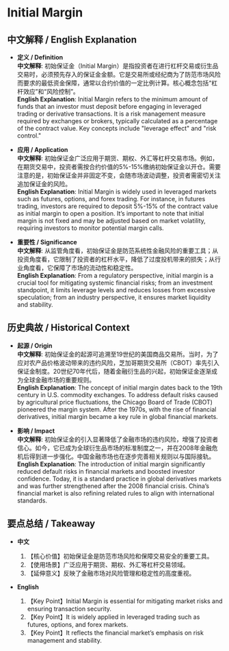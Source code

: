 # Initial Margin

## 中文解释 / English Explanation

* **定义 / Definition**  
  **中文解释**: 初始保证金（Initial Margin）是指投资者在进行杠杆交易或衍生品交易时，必须预先存入的保证金金额。它是交易所或经纪商为了防范市场风险而要求的最低资金保障，通常以合约价值的一定比例计算。核心概念包括“杠杆效应”和“风险控制”。  
  **English Explanation**: Initial Margin refers to the minimum amount of funds that an investor must deposit before engaging in leveraged trading or derivative transactions. It is a risk management measure required by exchanges or brokers, typically calculated as a percentage of the contract value. Key concepts include "leverage effect" and "risk control."

* **应用 / Application**  
  **中文解释**: 初始保证金广泛应用于期货、期权、外汇等杠杆交易市场。例如，在期货交易中，投资者需按合约价值的5%-15%缴纳初始保证金以开仓。需要注意的是，初始保证金并非固定不变，会随市场波动调整，投资者需密切关注追加保证金的风险。  
  **English Explanation**: Initial Margin is widely used in leveraged markets such as futures, options, and forex trading. For instance, in futures trading, investors are required to deposit 5%-15% of the contract value as initial margin to open a position. It’s important to note that initial margin is not fixed and may be adjusted based on market volatility, requiring investors to monitor potential margin calls.

* **重要性 / Significance**  
  **中文解释**: 从监管角度看，初始保证金是防范系统性金融风险的重要工具；从投资角度看，它限制了投资者的杠杆水平，降低了过度投机带来的损失；从行业角度看，它保障了市场的流动性和稳定性。  
  **English Explanation**: From a regulatory perspective, initial margin is a crucial tool for mitigating systemic financial risks; from an investment standpoint, it limits leverage levels and reduces losses from excessive speculation; from an industry perspective, it ensures market liquidity and stability.

## 历史典故 / Historical Context

* **起源 / Origin**  
  **中文解释**: 初始保证金的起源可追溯至19世纪的美国商品交易所。当时，为了应对农产品价格波动带来的违约风险，芝加哥期货交易所（CBOT）率先引入保证金制度。20世纪70年代后，随着金融衍生品的兴起，初始保证金逐渐成为全球金融市场的重要规则。  
  **English Explanation**: The concept of initial margin dates back to the 19th century in U.S. commodity exchanges. To address default risks caused by agricultural price fluctuations, the Chicago Board of Trade (CBOT) pioneered the margin system. After the 1970s, with the rise of financial derivatives, initial margin became a key rule in global financial markets.

* **影响 / Impact**  
  **中文解释**: 初始保证金的引入显著降低了金融市场的违约风险，增强了投资者信心。如今，它已成为全球衍生品市场的标准制度之一，并在2008年金融危机后得到进一步强化。中国金融市场也在逐步完善相关规则以与国际接轨。  
  **English Explanation**: The introduction of initial margin significantly reduced default risks in financial markets and boosted investor confidence. Today, it is a standard practice in global derivatives markets and was further strengthened after the 2008 financial crisis. China’s financial market is also refining related rules to align with international standards.

## 要点总结 / Takeaway

* **中文**  
  1. 【核心价值】初始保证金是防范市场风险和保障交易安全的重要工具。  
  2. 【使用场景】广泛应用于期货、期权、外汇等杠杆交易领域。  
  3. 【延伸意义】反映了金融市场对风险管理和稳定性的高度重视。

* **English**  
  1. 【Key Point】Initial Margin is essential for mitigating market risks and ensuring transaction security.  
  2. 【Key Point】It is widely applied in leveraged trading such as futures, options, and forex markets.  
  3. 【Key Point】It reflects the financial market’s emphasis on risk management and stability.